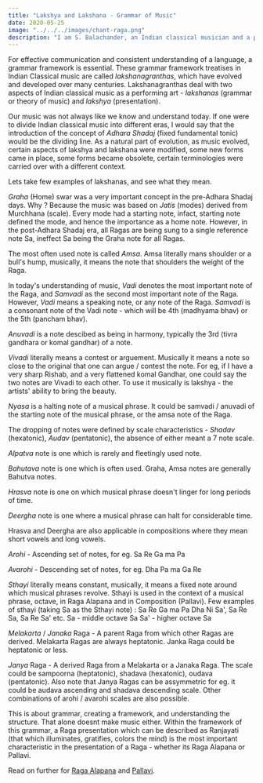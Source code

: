 ```yaml
---
title: "Lakshya and Lakshana - Grammar of Music"
date: 2020-05-25
image: "../../../images/chant-raga.png"
description: "I am S. Balachander, an Indian classical musician and a performing artist of Chandraveena. In my long association with music, I have been privileged to have had deep and meaningful discussions on the theory of music with my Ustad, and undertaken further study of scriptures to understand our music better. Here I talk about grammar of Indian Classical Music. Read on to find out more!"
---
```


For effective communication and consistent understanding of a language, a grammar framework is essential. These grammar framework treatises in Indian Classical music are called *lakshanagranthas*, which have evolved and developed over many centuries. Lakshanagranthas deal with two aspects of Indian classical music as a performing art - *lakshanas* (grammar or theory of music) and *lakshya* (presentation).

Our music was not always like we know and understand today. If one were to divide Indian classical music into different eras, I would say that the introduction of the concept of *Adhara Shadaj* (fixed fundamental tonic) would be the dividing line. As a natural part of evolution, as music evolved, certain aspects of lakshya and lakshana were modified, some new forms came in place, some forms became obsolete, certain terminologies were carried over with a different context. 

Lets take few examples of lakshanas, and see what they mean.

*Graha* (Home) swar was a very important concept in the pre-Adhara Shadaj days. Why ? Because the music was based on *Jatis* (modes) derived from Murchhana (scale). Every mode had a starting note, infact, starting note defined the mode, and hence the importance as a home note. However, in the post-Adhara Shadaj era, all Ragas are being sung to a single reference note Sa, ineffect Sa being the Graha note for all Ragas. 

The most often used note is called *Amsa*. Amsa literally mans shoulder or a bull's hump, musically, it means the note that shoulders the weight of the Raga.

In today's understanding of music, *Vadi* denotes the most important note of the Raga, and *Samvadi* as the second most important note of the Raga. However, *Vadi* means a speaking note, or any note of the Raga. *Samvadi* is a consonant note of the Vadi note - which will be 4th (madhyama bhav) or the 5th (pancham bhav). 

*Anuvadi* is a note descibed as being in harmony, typically the 3rd (tivra gandhara or komal gandhar) of a note. 

*Vivadi* literally means a contest or arguement. Musically it means a note so close to the original that one can argue / contest the note. For eg, if I have a very sharp Rishab, and a very flattened komal Gandhar, one could say the two notes are Vivadi to each other. To use it musically is lakshya - the artists' ability to bring the beauty.

*Nyasa* is a halting note of a musical phrase. It could be samvadi / anuvadi of the starting note of the musical phrase, or the amsa note of the Raga. 

The dropping of notes were defined by scale characteristics - *Shadav* (hexatonic), *Audav* (pentatonic), the absence of either meant a 7 note scale. 

*Alpatva* note is one which is rarely and fleetingly used note. 

*Bahutava* note is one which is often used. Graha, Amsa notes are generally Bahutva notes.

*Hrasva* note is one on which musical phrase doesn't linger for long periods of time.

*Deergha* note is one where a musical phrase can halt for considerable time.

Hrasva and Deergha are also applicable in compositions where they mean short vowels and long vowels.

*Arohi* - Ascending set of notes, for eg. Sa Re Ga ma Pa

*Avarohi* - Descending set of notes, for eg. Dha Pa ma Ga Re

*Sthayi* literally means constant, musically, it means a fixed note around which musical phrases revolve. Sthayi is used in the context of a musical phrase, octave, in Raga Alapana and in Composition (Pallavi). 
Few examples of sthayi (taking Sa as the Sthayi note) : Sa Re Ga ma Pa Dha Ni Sa', Sa Re Sa, Sa Re Sa' etc.
Sa - middle octave Sa
Sa' - higher octave Sa

*Melakarta* / *Janaka* Raga - A parent Raga from which other Ragas are derived. Melakarta Ragas are always heptatonic. Janka Raga could be heptatonic or less.

*Janya* Raga - A derived Raga from a Melakarta or a Janaka Raga. The scale could be sampoorna (heptatonic), shadava (hexatonic), oudava (pentatonic). Also note that Janya Ragas can be assymmetric for eg. it could be audava ascending and shadava descending scale. Other combinations of arohi / avarohi scales are also possible.

This is about grammar, creating a framework, and understanding the structure. That alone doesnt make music either. Within the framework of this grammar, a Raga presentation which can be described as Ranjayati (that which illuminates, gratifies, colors the mind) is the most important characteristic in the presentation of a Raga - whether its Raga Alapana or Pallavi.

Read on further for [Raga Alapana](/blog/raga-alapana) and [Pallavi](/blog/pallavi).
